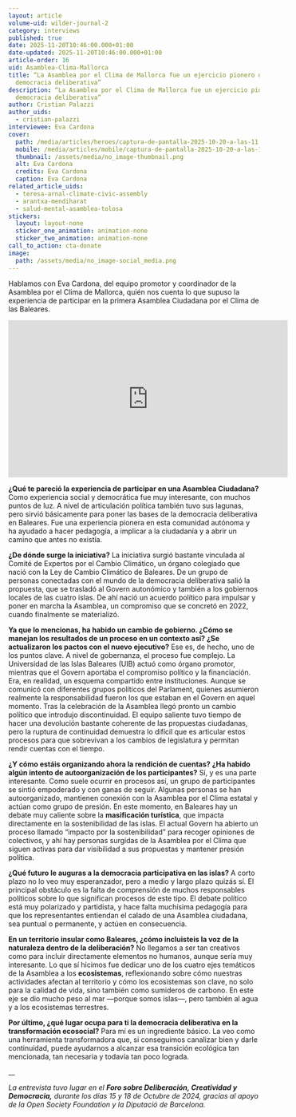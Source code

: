 ```yaml
---
layout: article
volume-uid: wilder-journal-2
category: interviews
published: true
date: 2025-11-20T10:46:00.000+01:00
date-updated: 2025-11-20T10:46:00.000+01:00
article-order: 16
uid: Asamblea-Clima-Mallorca
title: “La Asamblea por el Clima de Mallorca fue un ejercicio pionero de
  democracia deliberativa”
description: “La Asamblea por el Clima de Mallorca fue un ejercicio pionero de
  democracia deliberativa”
author: Cristian Palazzi
author_uids:
  - cristian-palazzi
interviewee: Eva Cardona
cover:
  path: /media/articles/heroes/captura-de-pantalla-2025-10-20-a-las-11.09.42.png
  mobile: /media/articles/mobile/captura-de-pantalla-2025-10-20-a-las-11.09.42.png
  thumbnail: /assets/media/no_image-thumbnail.png
  alt: Eva Cardona
  credits: Eva Cardona
  caption: Eva Cardona
related_article_uids:
  - teresa-arnal-climate-civic-assembly
  - arantxa-mendiharat
  - salud-mental-asamblea-tolosa
stickers:
  layout: layout-none
  sticker_one_animation: animation-none
  sticker_two_animation: animation-none
call_to_action: cta-donate
image:
  path: /assets/media/no_image-social_media.png
---
```

Hablamos con Eva Cardona, del equipo promotor y coordinador de la Asamblea por el Clima de Mallorca, quién nos cuenta lo que supuso la experiencia de participar en la primera Asamblea Ciudadana por el Clima de las Baleares.

<iframe width="560" height="315" src="https://www.youtube.com/embed/KK0OaAZhXYo?si=3g3F7XLNPDpLBcQB" title="YouTube video player" frameborder="0" allow="accelerometer; autoplay; clipboard-write; encrypted-media; gyroscope; picture-in-picture; web-share" referrerpolicy="strict-origin-when-cross-origin" allowfullscreen></iframe>

**¿Qué te pareció la experiencia de participar en una Asamblea Ciudadana?**
Como experiencia social y democrática fue muy interesante, con muchos puntos de luz. A nivel de articulación política también tuvo sus lagunas, pero sirvió básicamente para poner las bases de la democracia deliberativa en Baleares. Fue una experiencia pionera en esta comunidad autónoma y ha ayudado a hacer pedagogía, a implicar a la ciudadanía y a abrir un camino que antes no existía.

**¿De dónde surge la iniciativa?**
La iniciativa surgió bastante vinculada al Comité de Expertos por el Cambio Climático, un órgano colegiado que nació con la Ley de Cambio Climático de Baleares. De un grupo de personas conectadas con el mundo de la democracia deliberativa salió la propuesta, que se trasladó al Govern autonómico y también a los gobiernos locales de las cuatro islas. De ahí nació un acuerdo político para impulsar y poner en marcha la Asamblea, un compromiso que se concretó en 2022, cuando finalmente se materializó.

**Ya que lo mencionas, ha habido un cambio de gobierno. ¿Cómo se manejan los resultados de un proceso en un contexto así? ¿Se actualizaron los pactos con el nuevo ejecutivo?**
Ese es, de hecho, uno de los puntos clave. A nivel de gobernanza, el proceso fue complejo. La Universidad de las Islas Baleares (UIB) actuó como órgano promotor, mientras que el Govern aportaba el compromiso político y la financiación. Era, en realidad, un esquema compartido entre instituciones. Aunque se comunicó con diferentes grupos políticos del Parlament, quienes asumieron realmente la responsabilidad fueron los que estaban en el Govern en aquel momento. Tras la celebración de la Asamblea llegó pronto un cambio político que introdujo discontinuidad. El equipo saliente tuvo tiempo de hacer una devolución bastante coherente de las propuestas ciudadanas, pero la ruptura de continuidad demuestra lo difícil que es articular estos procesos para que sobrevivan a los cambios de legislatura y permitan rendir cuentas con el tiempo.

**¿Y cómo estáis organizando ahora la rendición de cuentas? ¿Ha habido algún intento de autoorganización de los participantes?**
Sí, y es una parte interesante. Como suele ocurrir en procesos así, un grupo de participantes se sintió empoderado y con ganas de seguir. Algunas personas se han autoorganizado, mantienen conexión con la Asamblea por el Clima estatal y actúan como grupo de presión. En este momento, en Baleares hay un debate muy caliente sobre la **masificación turística**, que impacta directamente en la sostenibilidad de las islas. El actual Govern ha abierto un proceso llamado “impacto por la sostenibilidad” para recoger opiniones de colectivos, y ahí hay personas surgidas de la Asamblea por el Clima que siguen activas para dar visibilidad a sus propuestas y mantener presión política.

**¿Qué futuro le auguras a la democracia participativa en las islas?**
A corto plazo no lo veo muy esperanzador, pero a medio y largo plazo quizás sí. El principal obstáculo es la falta de comprensión de muchos responsables políticos sobre lo que significan procesos de este tipo. El debate político está muy polarizado y partidista, y hace falta muchísima pedagogía para que los representantes entiendan el calado de una Asamblea ciudadana, sea puntual o permanente, y actúen en consecuencia.

**En un territorio insular como Baleares, ¿cómo incluisteis la voz de la naturaleza dentro de la deliberación?**
No llegamos a ser tan creativos como para incluir directamente elementos no humanos, aunque sería muy interesante. Lo que sí hicimos fue dedicar uno de los cuatro ejes temáticos de la Asamblea a los **ecosistemas**, reflexionando sobre cómo nuestras actividades afectan al territorio y cómo los ecosistemas son clave, no solo para la calidad de vida, sino también como sumideros de carbono. En este eje se dio mucho peso al mar —porque somos islas—, pero también al agua y a los ecosistemas terrestres.

**Por último, ¿qué lugar ocupa para ti la democracia deliberativa en la transformación ecosocial?**
Para mí es un ingrediente básico. La veo como una herramienta transformadora que, si conseguimos canalizar bien y darle continuidad, puede ayudarnos a alcanzar esa transición ecológica tan mencionada, tan necesaria y todavía tan poco lograda.

__

*La entrevista tuvo lugar en el **Foro sobre Deliberación, Creatividad y Democracia,** durante los días 15 y 18 de Octubre de 2024, gracias al apoyo de la Open Society Foundation y la Diputació de Barcelona.*
